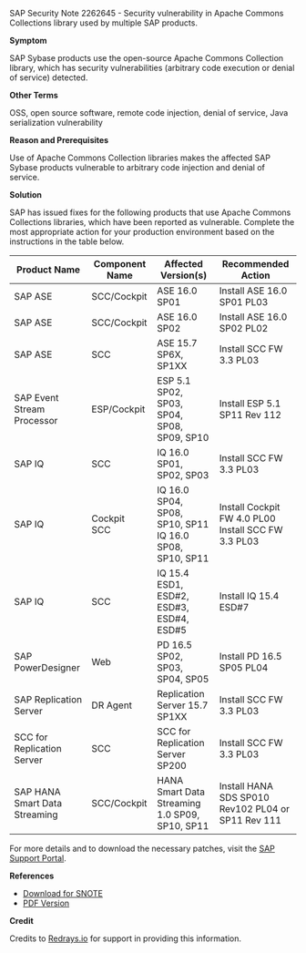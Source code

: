 SAP Security Note 2262645 - Security vulnerability in Apache Commons Collections library used by multiple SAP products.

**Symptom**

SAP Sybase products use the open-source Apache Commons Collection library, which has security vulnerabilities (arbitrary code execution or denial of service) detected.

**Other Terms**

OSS, open source software, remote code injection, denial of service, Java serialization vulnerability

**Reason and Prerequisites**

Use of Apache Commons Collection libraries makes the affected SAP Sybase products vulnerable to arbitrary code injection and denial of service.

**Solution**

SAP has issued fixes for the following products that use Apache Commons Collections libraries, which have been reported as vulnerable. Complete the most appropriate action for your production environment based on the instructions in the table below.

| **Product Name**                | **Component Name** | **Affected Version(s)**                                   | **Recommended Action**                                     |
|---------------------------------|--------------------|-----------------------------------------------------------|------------------------------------------------------------|
| SAP ASE                         | SCC/Cockpit        | ASE 16.0 SP01                                             | Install ASE 16.0 SP01 PL03                                 |
| SAP ASE                         | SCC/Cockpit        | ASE 16.0 SP02                                             | Install ASE 16.0 SP02 PL02                                 |
| SAP ASE                         | SCC                | ASE 15.7 SP6X, SP1XX                                       | Install SCC FW 3.3 PL03                                    |
| SAP Event Stream Processor      | ESP/Cockpit        | ESP 5.1 SP02, SP03, SP04, SP08, SP09, SP10                 | Install ESP 5.1 SP11 Rev 112                                |
| SAP IQ                          | SCC                | IQ 16.0 SP01, SP02, SP03                                   | Install SCC FW 3.3 PL03                                    |
| SAP IQ                          | Cockpit<br>SCC     | IQ 16.0 SP04, SP08, SP10, SP11<br>IQ 16.0 SP08, SP10, SP11 | Install Cockpit FW 4.0 PL00<br>Install SCC FW 3.3 PL03      |
| SAP IQ                          | SCC                | IQ 15.4 ESD1, ESD#2, ESD#3, ESD#4, ESD#5                  | Install IQ 15.4 ESD#7                                      |
| SAP PowerDesigner               | Web                | PD 16.5 SP02, SP03, SP04, SP05                             | Install PD 16.5 SP05 PL04                                  |
| SAP Replication Server          | DR Agent           | Replication Server 15.7 SP1XX                              | Install SCC FW 3.3 PL03                                    |
| SCC for Replication Server      | SCC                | SCC for Replication Server SP200                           | Install SCC FW 3.3 PL03                                    |
| SAP HANA Smart Data Streaming   | SCC/Cockpit        | HANA Smart Data Streaming 1.0 SP09, SP10, SP11              | Install HANA SDS SP010 Rev102 PL04 or SP11 Rev 111         |

For more details and to download the necessary patches, visit the [SAP Support Portal](https://me.sap.com/).

**References**

- [Download for SNOTE](https://notesdownloads.sap.com/note/0040000018235622017)
- [PDF Version](https://userapps.support.sap.com/sap/support/sfm/notes/print/0002262645?language=en-US&token=494FFB29555A0D70EAC2D02C427D59FE)

**Credit**

Credits to [Redrays.io](https://redrays.io) for support in providing this information.